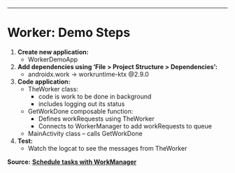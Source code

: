 --------------------------------------------------------------
# Worker: Demo Steps

1. **Create new application:**
    - WorkerDemoApp
2. **Add dependencies using ‘File > Project Structure > Dependencies’:**
    - androidx.work -> workruntime-ktx @2.9.0
3. **Code application:**
    - TheWorker class:
        - code is work to be done in background
        - includes logging out its status
    - GetWorkDone composable function:
        - Defines workRequests using TheWorker
        - Connects to WorkerManager to add workRequests to queue
    - MainActivity class – calls GetWorkDone
4. **Test:**
    - Watch the logcat to see the messages from TheWorker

**Source:** 
**[Schedule tasks with WorkManager](https://developer.android.com/topic/libraries/architecture/workmanager)**
